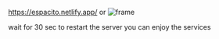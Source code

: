 https://espacito.netlify.app/
or
![frame](https://github.com/DINESH-SRIHARI/Espacito-client/assets/123197525/9275e3b1-a23f-41bf-a3f8-c0ffc542d0e1)

wait for 30 sec to restart the server you can enjoy the services

